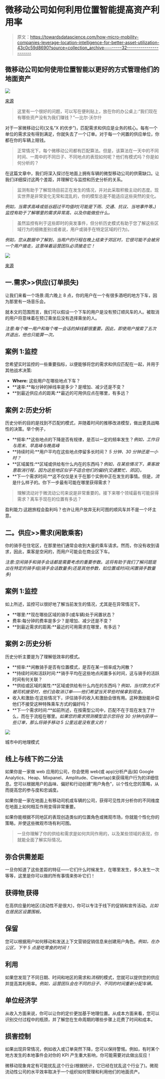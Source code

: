 # 微移动公司如何利用位置智能提高资产利用率

> 原文：<https://towardsdatascience.com/how-micro-mobility-companies-leverage-location-intelligence-for-better-asset-utilization-43c0c59d8690?source=collection_archive---------32----------------------->

## 微移动公司如何使用位置智能以更好的方式管理他们的地面资产

![](img/05e4c36c9b1e0c9c4311d0910d4e47ba.png)

[来源](https://www.smarthostingplans.com/tc/cities-are-getting-more-serious-about-micromobility-data/)

> 这里有一个很好的问题，可以写在便利贴上，放在你的办公桌上:“我们现在有哪些资产没有为我们赚钱？”—比尔·沃尔什

对于一家微移动公司(又名“X 的优步”)，匹配需求和供应是业务的核心。每有一个单位的需求没有得到满足，你就失去了一个订单。对于每一个闲置的供应单位，你都在你的车辆上赔钱。

> 正常情况下，每个微移动公司都有匹配算法。但是，该算法在一天中的不同时间、一周中的不同日子、不同地点的表现如何呢？他们有模式吗？你是如何分析的？

在这篇文章中，我们将深入探讨在地面上拥有车辆的微型移动公司的供需缺口。让我们详细探讨这两个差距，并理解它与监控和历史分析的关系。

> 监测有助于了解现场目前正在发生的情况，并对此采取积极主动的态度。现实世界是非常变化无常和混乱的，你的模型总是不能适应这些突然的变化。

*例如，当需求高峰或低谷超过平均值时(可能是下雨、交通、抗议、当地事件等。)监控有助于了解哪里的需求异常高，以及你能做些什么。*

> 虽然监控有利于这些即时的突发事件，但分析历史模式有助于您了解这些区域行为的细微差别(或者说，用户或骑手在特定区域的行为)。

*例如，您从数据中了解到，当用户的行程在晚上结束于郊区时，它很可能不会被另一个用户接走，这意味着运营团队必须接走它！*

![](img/625d80e03c705cdb3131e7ec5d51a57f.png)

[来源](https://eng.uber.com/machine-learning/)

## 一.需求>>供应(订单损失)

让我们来看一个场景:周六晚上 8 点，你的用户在一个有很多酒吧的地方下车，因为那里有一场音乐会。

就本文的范围而言，我们可以假设一个下车的用户是没有预订顺风车的人。被取消的用户将意味着在预订乘坐后没有选择乘坐的人。

*注意:每个唯一用户和每个唯一会话的掉线都很重要。因此，即使用户搜索了五次并退出，他也只能算一次。*

## 案例 1:监控

您希望实时监控的一些重要指标，以便能够将您的需求和供应匹配在一起，并用于其他战术决策:

*   **Where:** 这些用户在哪些地点下车？
*   **速率:**每分钟的掉线率是多少？是增加、减少还是不变？
*   **到最近供应点的距离:**最近的可用供应点在哪里，有多远？

## 案例 2:历史分析

历史分析的目的是找到不匹配的模式，并随着时间的推移改进模型，做出更具战略性的决策。举个例子，

*   **频率:**这些地点的下降是否有规律，是否以一定的频率发生？*例如，工作日与周末、早高峰与晚高峰*
*   **持续时间:**用户平均在这些地点停留多长时间？ *5 分钟、30 分钟还是一小时？*
*   **区域属性:**区域或供给有什么内在的东西吗？*例如，在某些情况下，乘客故意取消行程，因为这些地区似乎不适合他们的偏好(交通繁忙、郊区)。*
*   **下一个需求时间:**这不仅仅是关于在那个实例中正在发生的事情。但是，*流*是什么样子的。你下一步最有可能在哪里获得需求？

> 理解流动对于微流动公司来说是非常重要的。接下来哪个领域最有可能获得需求？离车手现在的位置有多远？

盈利能力:这趟旅程会盈利吗？也许让用户放弃无利可图的顺风车并不是一个坏主意。

## 二。供应>>需求(闲散乘客)

你的骑手在住宅区，在那里他们通常会收到大量的乘车请求。然而，你没有收到请求，因此，乘客是空闲的，而用户可能会在商业区下车。

*注意:空闲骑手和骑手会话都是需要考虑的重要参数。这将有助于我们了解问题是出在特定的骑手组(骑手会话数量多)还是其他参数，如位置或时间(闲置骑手数量多)*

## 案例 1:监控

如上所述，监控可以很好地了解当前发生的情况，尤其是在异常情况下。

*   **哪里:**现在哪些区域的骑手(或车辆)处于闲置状态？
*   费率:每分钟的费率是多少？是增加、减少还是不变？
*   **到最近需求的距离:**最近的可用需求在哪里，有多远？

## 案例 2:历史分析

历史分析主要是为了理解低效率的模式。

*   **频率:**闲散骑手是否有位置模式，是否在某一频率成为闲散？
*   **持续时间和活跃时间:**骑手平均在这些地点闲置多长时间，这与骑手的活跃时间有何关联？
*   **供给或区域的属性:**区域或供给有什么内在的东西吗？*例如，当付款方式不被司机接受时，他们会取消订单——他们希望当天早些时候拿到现金。*
*   收入和激励:在这些情况下，评估骑手的收入和激励会很有用。这种激励能补偿他们不接受这种特殊乘车方式的偏好吗？
*   **下一个需求时间:**如前所述，在按需型公司中，匹配不在于现在发生了什么，而在于流程在哪里。*如果您的需求预测模型显示您将在 30 分钟内获得一些订单，那么将骑手移动 5 公里远是没有意义的！*

![](img/41393cb548b31172e9b23b911c43a104.png)

城市中的地理模式

## 线上与线下的二分法

如果你是一家做 web 应用的公司，你会使用 web(或 app)分析产品(如 Google Analytics、Heap、Mixpanel、Amplitude、Clevertap)来获得用户行为的详细信息。您可以根据用户的品味、偏好和行动创建“用户角色”，以个性化您的策略，从而提高您的参与度和忠诚度。

如果你是一家在地面上有移动司机或车辆的公司，获得可见性并分析你的不同维度在地面上如何相互作用变得非常重要。

如果你能根据不同地区的表现创造类似的位置角色或微观市场，你就能个性化你的策略，并使这些微观市场有利可图。

> 一旦你理解了你的供给和需求是如何共同作用的，以及某些领域的表现，你就能全面了解实际情况。

## 弥合供需差距

一旦你知道了这些差距的特征——它们什么时候发生，在哪里发生，多久发生一次等等，这里是你可以做的所有事情来弥补它们！

## 获得物ˌ获得

在高供应量的地区(流动性不是很大)，你可以专注于线下的促销和宣传活动。*比如在居民区设置围板。*

## 保留

您可以根据用户如何移动和发送上下文营销促销信息来创建用户角色。*例如，在办公区，下午 5 点是吃零食的时间！*

## 利用

如果您发现了不同日期、时间和地区的需求和*流程*的模式，您就可以提供您的供应并提高其利用率。*例如，运营团队会在不同的日子、不同的时间重新分配车辆。*

## 单位经济学

从收入方面来说，你可以让你的定价更加基于地理位置。从成本方面来看，您可以识别交付过程中的瓶颈，并了解您在生命周期的哪些步骤上花费了时间和成本。

## 损害控制

如果出现异常情况，例如收入或订单突然下降，您可以保持警惕。例如，有时某个地方发生的本地事件会对你的 KPI 产生重大影响，你可能需要对此做出反应！

微移动现象肯定有可能扰乱这个行业(根据统计，它已经在扰乱这个行业了)。微观流动性公司的水平效率取决于一个组织如何管理和利用他们的地面资产。